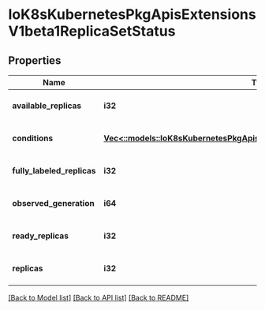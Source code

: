 # IoK8sKubernetesPkgApisExtensionsV1beta1ReplicaSetStatus

## Properties
Name | Type | Description | Notes
------------ | ------------- | ------------- | -------------
**available_replicas** | **i32** | The number of available replicas (ready for at least minReadySeconds) for this replica set. | [optional] [default to null]
**conditions** | [**Vec<::models::IoK8sKubernetesPkgApisExtensionsV1beta1ReplicaSetCondition>**](io.k8s.kubernetes.pkg.apis.extensions.v1beta1.ReplicaSetCondition.md) | Represents the latest available observations of a replica set&#39;s current state. | [optional] [default to null]
**fully_labeled_replicas** | **i32** | The number of pods that have labels matching the labels of the pod template of the replicaset. | [optional] [default to null]
**observed_generation** | **i64** | ObservedGeneration reflects the generation of the most recently observed ReplicaSet. | [optional] [default to null]
**ready_replicas** | **i32** | The number of ready replicas for this replica set. | [optional] [default to null]
**replicas** | **i32** | Replicas is the most recently oberved number of replicas. More info: https://kubernetes.io/docs/concepts/workloads/controllers/replicationcontroller/#what-is-a-replicationcontroller | [default to null]

[[Back to Model list]](../README.md#documentation-for-models) [[Back to API list]](../README.md#documentation-for-api-endpoints) [[Back to README]](../README.md)


